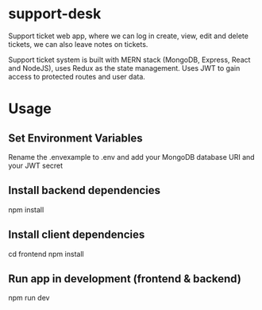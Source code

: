 # support-desk

Support ticket web app, where we can log in create, view, edit and delete tickets, we can also leave notes on tickets.

Support ticket system is built with MERN stack (MongoDB, Express, React and NodeJS), uses Redux as the state management. Uses JWT to gain access to protected routes and user data.

# Usage

## Set Environment Variables

Rename the .envexample to .env and add your MongoDB database URI and your JWT secret

## Install backend dependencies

npm install

## Install client dependencies

cd frontend
npm install

## Run app in development (frontend & backend)

npm run dev

